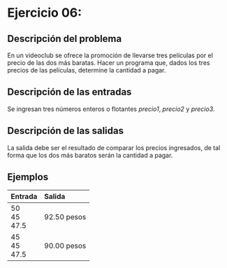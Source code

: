 # **Ejercicio 06:**

## Descripción del problema

En un videoclub se ofrece la promoción de llevarse tres películas por el precio de las dos más baratas. Hacer un programa que, dados los tres precios de las películas, determine la cantidad a pagar.

## Descripción de las entradas

Se ingresan tres números enteros o flotantes *precio1*, *precio2* y *precio3*.

## Descripción de las salidas

La salida debe ser el resultado de comparar los precios ingresados, de tal forma que los dos más baratos serán la cantidad a pagar.

## Ejemplos

| Entrada    | Salida     |
| :--------- | :--------- |
| 50 <br> 45 <br> 47.5 | 92.50 pesos |
| 45 <br> 45 <br> 47.5 | 90.00 pesos |
